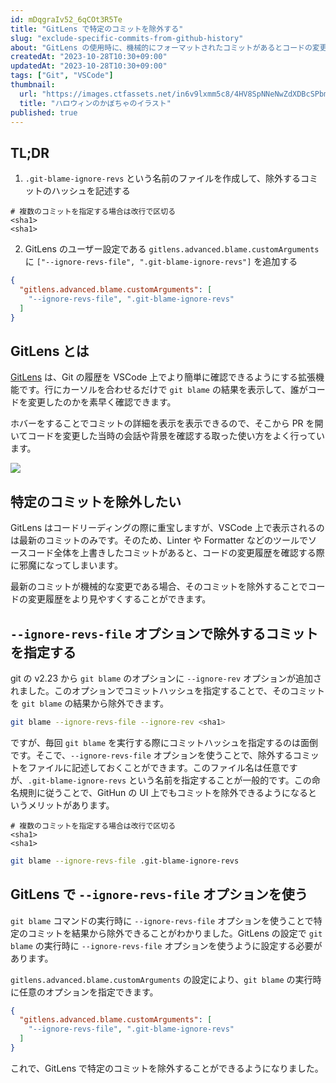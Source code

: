 ```yaml
---
id: mDqgraIv52_6qCOt3R5Te
title: "GitLens で特定のコミットを除外する"
slug: "exclude-specific-commits-from-github-history"
about: "GitLens の使用時に、機械的にフォーマットされたコミットがあるとコードの変更履歴を確認する際に邪魔になってしまいます。この記事では、GitLens で特定のコミットを除外する方法を紹介します。"
createdAt: "2023-10-28T10:30+09:00"
updatedAt: "2023-10-28T10:30+09:00"
tags: ["Git", "VSCode"]
thumbnail:
  url: "https://images.ctfassets.net/in6v9lxmm5c8/4HV8SpNNeNwZdXDBcSPbmW/8a66851f3c7748d7bb842ad5f3dad622/halloween_pumpkin_6455.png"
  title: "ハロウィンのかぼちゃのイラスト"
published: true
---
```

## TL;DR

1. `.git-blame-ignore-revs` という名前のファイルを作成して、除外するコミットのハッシュを記述する

```sh:.git-blame-ignore-revs
# 複数のコミットを指定する場合は改行で区切る
<sha1>
<sha1>
```

2. GitLens のユーザー設定である `gitlens.advanced.blame.customArguments` に `["--ignore-revs-file", ".git-blame-ignore-revs"]` を追加する

```json:.vscode/settings.json
{
  "gitlens.advanced.blame.customArguments": [
    "--ignore-revs-file", ".git-blame-ignore-revs"
  ]
}
```

## GitLens とは

[GitLens](https://marketplace.visualstudio.com/items?itemName=eamodio.gitlens) は、Git の履歴を VSCode 上でより簡単に確認できるようにする拡張機能です。行にカーソルを合わせるだけで `git blame` の結果を表示して、誰がコードを変更したのかを素早く確認できます。

ホバーをすることでコミットの詳細を表示を表示できるので、そこから PR を開いてコードを変更した当時の会話や背景を確認する取った使い方をよく行っています。

![](https://raw.githubusercontent.com/gitkraken/vscode-gitlens/main/images/docs/hovers-current-line.png)

## 特定のコミットを除外したい

GitLens はコードリーディングの際に重宝しますが、VSCode 上で表示されるのは最新のコミットのみです。そのため、Linter や Formatter などのツールでソースコード全体を上書きしたコミットがあると、コードの変更履歴を確認する際に邪魔になってしまいます。

最新のコミットが機械的な変更である場合、そのコミットを除外することでコードの変更履歴をより見やすくすることができます。

## `--ignore-revs-file` オプションで除外するコミットを指定する

git の v2.23 から `git blame` のオプションに `--ignore-rev` オプションが追加されました。このオプションでコミットハッシュを指定することで、そのコミットを `git blame` の結果から除外できます。

```bash
git blame --ignore-revs-file --ignore-rev <sha1>
```

ですが、毎回 `git blame` を実行する際にコミットハッシュを指定するのは面倒です。そこで、`--ignore-revs-file` オプションを使うことで、除外するコミットをファイルに記述しておくことができます。このファイル名は任意ですが、`.git-blame-ignore-revs` という名前を指定することが一般的です。この命名規則に従うことで、GitHun の UI 上でもコミットを除外できるようになるというメリットがあります。

```sh:.git-blame-ignore-revs
# 複数のコミットを指定する場合は改行で区切る
<sha1>
<sha1>
```

```bash
git blame --ignore-revs-file .git-blame-ignore-revs
```

## GitLens で `--ignore-revs-file` オプションを使う

`git blame` コマンドの実行時に `--ignore-revs-file` オプションを使うことで特定のコミットを結果から除外できることがわかりました。GitLens の設定で `git blame` の実行時に `--ignore-revs-file` オプションを使うように設定する必要があります。

`gitlens.advanced.blame.customArguments` の設定により、`git blame` の実行時に任意のオプションを指定できます。

```json:.vscode/settings.json
{
  "gitlens.advanced.blame.customArguments": [
    "--ignore-revs-file", ".git-blame-ignore-revs"
  ]
}
```

これで、GitLens で特定のコミットを除外することができるようになりました。

